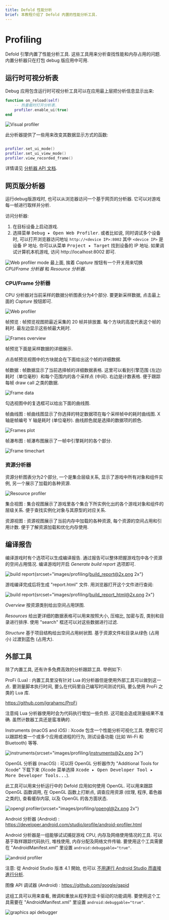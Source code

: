 ```yaml
---
title: Defold 性能分析
brief: 本教程介绍了 Defold 内置的性能分析工具.
---
```


# Profiling

Defold 引擎内置了性能分析工具. 这些工具用来分析查找性能和内存占用的问题. 内置分析器只在打包 debug 版应用中可用.

## 运行时可视分析表

Debug 应用包含运行时可视分析工具可以在应用最上层把分析信息显示出来:

```lua
function on_reload(self)
    -- 热重载时打开分析表.
    profiler.enable_ui(true)
end
```

![Visual profiler](images/profiling/visual_profiler.png)

此分析器提供了一些用来改变其数据显示方式的函数:

```lua

profiler.set_ui_mode()
profiler.set_ui_view_mode()
profiler.view_recorded_frame()
```

详情请见 [分析器 API 文档](/ref/stable/profiler/).

## 网页版分析器

运行debug版游戏时, 也可以从浏览器访问一个基于网页的分析器. 它可以对游戏每一帧进行取样并分析.

访问分析器:

1. 在目标设备上启动游戏.
2. 选择菜单 <kbd> Debug ▸ Open Web Profiler</kbd>. 或者比如说, 同时调试多个设备时, 可以打开浏览器访问地址 `http://<device IP>:8002` 其中 `<device IP>` 是设备 IP 地址. 你可以从菜单 <kbd>Project ▸ Target</kbd> 找到设备的 IP 地址. 如果调试计算机本机游戏, 访问 http://localhost:8002 即可.

![Web profiler mode](images/profiling/webprofiler_mode.png)
最上面, 挨着 *Capture* 按钮有一个开关用来切换 *CPU/Frame 分析器* 和 *Resource 分析器*.

### CPU/Frame 分析器
CPU 分析器对当前采样的数据分析图表分为4个部分. 要更新采样数据, 点击最上面的 *Capture* 按钮即可.

![Web profiler](images/profiling/webprofiler_page.png)

帧预览
: 帧预览视图把最近采集的 20 帧并排放置. 每个方块的高度代表这个帧的耗时. 最左边显示这些帧最大耗时.

  ![Frames overview](images/profiling/webprofiler_frames_overview.png)

  帧预览下面是采样数据的详细展示.

  点击帧预览视图中的方块就会在下面给出这个帧的详细数据.

帧数据
: 帧数据显示了当前选择帧的详细数据表格. 这里可以看到引擎范围 (左边) 耗时（单位毫秒）和每个范围内的各个采样点 (中间). 右边是计数表格. 便于跟踪每帧 draw call 之类的数据.

  ![Frame data](images/profiling/webprofiler_frame_data.png)

  勾选视图中的复选框可以给出下面的曲线图.

帧曲线图
: 帧曲线图显示了你选择的特定数据项在每个采样帧中的耗时曲线图. X 轴是帧编号 Y 轴是耗时 (单位毫秒). 曲线颜色就是选择的数据项的颜色.

  ![Frames plot](images/profiling/webprofiler_frames_plot.png)

帧瀑布图
:  帧瀑布图展示了一帧中引擎耗时的各个部分.

  ![Frame timechart](images/profiling/webprofiler_frame_timechart.png)

### 资源分析器
资源分析图表分为2个部分, 一个是集合层级关系, 显示了游戏中所有对象和组件实例, 另一个展示了加载的各种资源.

![Resource profiler](images/profiling/webprofiler_resources_page.png)

集合视图
: 集合视图展示了游戏里各个集合下所实例化出的各个游戏对象和组件的层级关系. 便于查找实例化对象与其原型的对应关系.

资源视图
: 资源视图展示了当前内存中加载的各种资源, 每个资源的空间占用和引用计数. 便于了解资源加载和优化内存使用.

## 编译报告

编译游戏时有个选项可以生成编译报告. 通过报告可以整体把握游戏包中各个资源的空间占用情况. 编译游戏时开启 *Generate build report* 选项即可.

![build report](images/profiling/build_report.png){srcset="images/profiling/build_report@2x.png 2x"}

游戏编译完成后将生成 "report.html" 文件. 用浏览器打开这个文件进行查阅:

![build report](images/profiling/build_report_html.png){srcset="images/profiling/build_report_html@2x.png 2x"}

*Overview* 按资源类别给出空间占用饼图.

*Resources* 给出更详细的数据表格可以用来按照大小, 压缩比, 加密与否, 类别和目录进行排序. 使用 "search" 框还可以对这些数据进行过滤.

*Structure* 基于项目结构给出空间占用树状图. 基于资源文件和目录从绿色 (占用小) 过渡到蓝色 (占用大).

## 外部工具

除了内置工具, 还有许多免费高效的分析跟踪工具. 举例如下:

ProFi (Lua)
: 内置工具里没有针对 Lua 的分析器但是使用外部工具可以做到这一点. 要测量脚本执行时间, 要么在代码里自己编写时间测试代码, 要么使用 ProFi 之类的 Lua 库.

  https://github.com/jgrahamc/ProFi

  注意纯 Lua 分析器使用时会为代码执行增加一些负担. 这可能会造成测量结果不准确. 虽然计数器工具还是蛮准确的.

Instruments (macOS and iOS)
: Xcode 包含一个性能分析可视化工具. 使用它可以跟踪检查一个或多个应用或进程的行为, 测试设备功能 (比如 Wi-Fi 和 Bluetooth) 等等.

  ![instruments](images/profiling/instruments.png){srcset="images/profiling/instruments@2x.png 2x"}

OpenGL 分析器 (macOS)
: 可以将 OpenGL 分析器作为 "Additional Tools for Xcode" 下载下来 (Xcode 菜单选择 <kbd>Xcode ▸ Open Developer Tool ▸ More Developer Tools...</kbd>).

  此工具可以用来分析运行中的 Defold 应用如何使用 OpenGL. 可以用来跟踪 OpenGL 函数调用, 在 OpenGL 函数上打断点, 调查应用资源 (纹理, 程序, 着色器之类的), 查看缓存内容, 以及 OpenGL 的各方面状态.

  ![opengl profiler](images/profiling/opengl.png){srcset="images/profiling/opengl@2x.png 2x"}

Android 分析器 (Android)
: https://developer.android.com/studio/profile/android-profiler.html

  Android 分析器是一组能够试试捕捉游戏 CPU, 内存及网络使用情况的工具. 可以基于取样跟踪代码执行, 堆栈使用, 内存分配及网络文件传输. 要使用这个工具需要在 "AndroidManifest.xml" 里设置 `android:debuggable="true"`.

  ![android profiler](images/profiling/android_profiler.png)

  注意: 從 Android Studio 版本 4.1 開始, 也可以 [不用運行 Android Studio 而直接進行分析](https://developer.android.com/studio/profile/android-profiler.html#standalone-profilers).


图像 API 调试器 (Android)
: https://github.com/google/gapid

  这组工具可以用来查看, 微调和重放从程序到显卡驱动的功能调用. 要使用这个工具需要在 "AndroidManifest.xml" 里设置 `android:debuggable="true"`.

  ![graphics api debugger](images/profiling/gapid.png)
